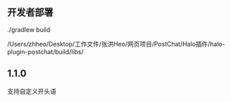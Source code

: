 ## 开发者部署

./gradlew build

/Users/zhheo/Desktop/工作文件/张洪Heo/网页项目/PostChat/Halo插件/halo-plugin-postchat/build/libs/

## 1.1.0

支持自定义开头语